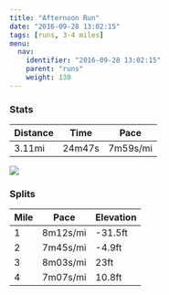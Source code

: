 ```yaml
---
title: "Afternoon Run"
date: "2016-09-28 13:02:15"
tags: [runs, 3-4 miles]
menu:
  nav:
    identifier: "2016-09-28 13:02:15"
    parent: "runs"
    weight: 130
---
```


### Stats

| Distance | Time | Pace |
|----------|------|------|
|3.11mi|24m47s|7m59s/mi|

<img src='https://maps.googleapis.com/maps/api/staticmap?maptype=roadmap&path=enc:ihkeIn~tLbCz_@w@jBBl]}ApRtBfBiA|@DnCjFlVxJ~Pz@nMnBtF~DzErD`@pIhOaJ}N}Da@{EsG_E}UwGgKiGeVc@yGzAw@}A{@lAqTAw^~AqImEwR&key=AIzaSyAfqMeaZ1CCJFGP5cWud__oZnT_Pybg-1M&size=800x800&markers=color:yellow|label:S|53.47477,-2.24248&markers=color:green|label:F|53.47497999999998,-2.24308'>

### Splits

| Mile | Pace | Elevation |
|------|------|-----------|
|1|8m12s/mi|-31.5ft|
|2|7m45s/mi|-4.9ft|
|3|8m03s/mi|23ft|
|4|7m07s/mi|10.8ft|
